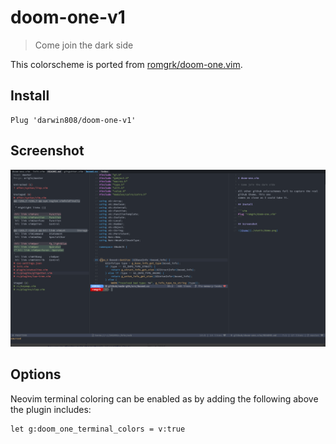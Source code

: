 # doom-one-v1

> Come join the dark side

This colorscheme is ported from [romgrk/doom-one.vim](https://github.com/hlissner/emacs-doom-themes/blob/master/themes/doom-one-theme.el).

## Install

```vim
Plug 'darwin808/doom-one-v1'
```

## Screenshot

![theme](./static/demo.png)

## Options

Neovim terminal coloring can be enabled as by adding the following above the plugin includes:

```vim
let g:doom_one_terminal_colors = v:true
```
